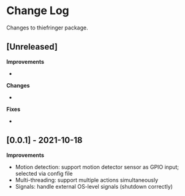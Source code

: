 # Change Log

Changes to thiefringer package.

## [Unreleased]

**Improvements**

 - 

**Changes**

 - 

**Fixes**

 - 

## [0.0.1] - 2021-10-18

**Improvements**

 - Motion detection: support motion detector sensor as GPIO input; selected via config file
 - Multi-threading: support multiple actions simultaneously
 - Signals: handle external OS-level signals (shutdown correctly)
